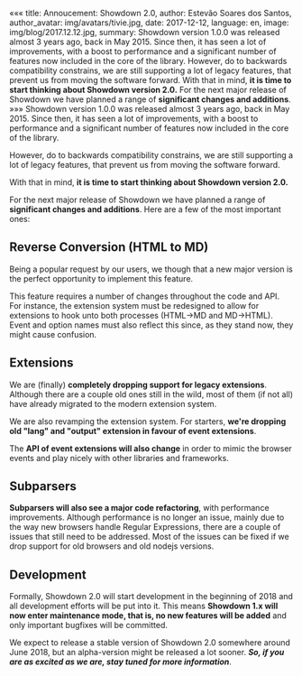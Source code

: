 «««
title: Annoucement: Showdown 2.0,
author: Estevão Soares dos Santos,
author_avatar: img/avatars/tivie.jpg,
date: 2017-12-12,
language: en,
image: img/blog/2017.12.12.jpg,
summary: Showdown version 1.0.0 was released almost 3 years ago, back in May 2015.
    Since then, it has seen a lot of improvements, with a boost to performance and a significant number of features now
    included in the core of the library. However, do to backwards compatibility constrains, we are still supporting a
    lot of legacy features, that prevent us from moving the software forward.
    With that in mind, **it is time to start thinking about Showdown version 2.0.**
    For the next major release of Showdown we have planned a range of **significant changes and additions**.
»»»
Showdown version 1.0.0 was released almost 3 years ago, back in May 2015.
Since then, it has seen a lot of improvements, with a boost to performance and
a significant number of features now included in the core of the library.

However, do to backwards compatibility constrains, we are still supporting a lot
of legacy features, that prevent us from moving the software forward.

With that in mind, **it is time to start thinking about Showdown version 2.0.**

For the next major release of Showdown we have planned a range of **significant changes
and additions**. Here are a few of the most important ones:

## Reverse Conversion (HTML to MD)

Being a popular request by our users, we though that a new major version is the perfect
opportunity to implement this feature.

This feature requires a number of changes throughout the code and API. For instance,
the extension system must be redesigned to allow for extensions to hook unto both
processes (HTML->MD and MD->HTML). Event and option names must also reflect this
since, as they stand now, they might cause confusion.

## Extensions

We are (finally) **completely dropping support for legacy extensions**. Although there are a
couple old ones still in the wild, most of them (if not all) have already
migrated to the modern extension system.

We are also revamping the extension system. For starters, **we're dropping old "lang"
and "output" extension in favour of event extensions**.

The **API of event extensions will also change** in order to mimic the browser events
and play nicely with other libraries and frameworks.

## Subparsers

**Subparsers will also see a major code refactoring**, with performance improvements.
Although performance is no longer an issue, mainly due to the way new browsers
handle Regular Expressions, there are a couple of issues that still need to be addressed.
Most of the issues can be fixed if we drop support for old browsers and old nodejs versions.

## Development

Formally, Showdown 2.0 will start development in the beginning of 2018 and all
development efforts will be put into it.
This means **Showdown 1.x will now enter maintenance mode, that is, no new features
will be added** and only important bugfixes will be committed.

We expect to release a stable version of Showdown 2.0 somewhere around June 2018,
but an alpha-version might be released a lot sooner. ***So, if you are as excited as
we are, stay tuned for more information***.
